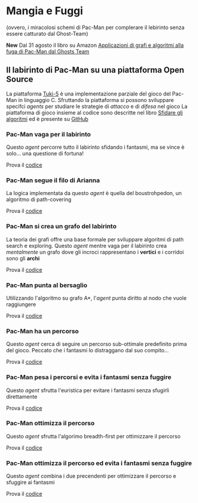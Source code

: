 # Mangia e Fuggi
(ovvero, i miracolosi schemi di Pac-Man per complerare il lebirinto senza essere catturato dal Ghost-Team)

**New** Dal 31 agosto il libro su Amazon [Applicazioni di grafi e algoritmi alla fuga di Pac-Man dal Ghosts Team](https://www.amazon.it/dp/B08GTJ2KHM)

## Il labirinto di Pac-Man su una piattaforma Open Source
La piattaforma [Tuki-5](mvc) è una implementazione parziale del gioco del Pac-Man in linguaggio C.
Sfruttando la piattaforma si possono sviluppare specifci *agents* per studiare le strategie di *attacco* e di *difesa* nel gioco
La piattaforma di gioco insieme al codice sono descritte nel libro [Sfidare gli algoritmi](https://www.amazon.it/Sfidare-gli-algoritmi-videogiochi-Linux/dp/1695109325) ed è presente su [GitHub](https://github.com/francescosisini/LIBRO-Sfidare-gli-algoritmi-5-videogiochi-in-C-su-Linux-codice)

### Pac-Man vaga per il labirinto
Questo *agent* percorre tutto il labirinto sfidando i fantasmi, ma se vince è solo... una questione di fortuna!

Prova il [codice](PacMan/gioca_tuki_random.c)

### Pac-Man segue il filo di Arianna
La logica implementata da questo *agent* è quella del boustrohpedon, un algoritmo di path-covering

Prova il [codice](PacMan/gioca_tuki_boustrophedon.c)

### Pac-Man si crea un grafo del labirinto
La teoria dei grafi offre una base formale per sviluppare algoritmi di path search e exploring. Questo *agent* mentre vaga per il labirinto crea *mentalmente* un grafo dove gli incroci rappresentano i **vertici** e i corridoi sono gli **archi**

Prova il [codice](PacMan/gioca_tuki_generagrafo.c)

### Pac-Man punta al bersaglio
Utilizzando l'algoritmo su grafo A*, l'*agent* punta diritto al nodo che vuole raggiungere

Prova il [codice](PacMan/gioca_tuki_esploraeritorna.c)

### Pac-Man ha un percorso
Questo *agent* cerca di seguire un percorso sub-ottimale predefinito prima del gioco. Peccato che i fantasmi lo distraggano dal suo compito...

Prova il [codice](PacMan/gioca_tuki_percorso.c)

### Pac-Man pesa i percorsi e evita i fantasmi senza fuggire
Questo *agent* sfrutta l'euristica per evitare i fantasmi senza sfugirli direttamente

Prova il [codice](PacMan/gioca_tuki_pesato.c)

### Pac-Man ottimizza il percorso
Questo *agent* sfrutta l'algorimo breadth-first per ottimizzare il percorso

Prova il [codice](PacMan/gioca_tuki_respiro.c)


### Pac-Man ottimizza il percorso ed evita i fantasmi senza fuggire
Questo *agent* combina i due precendenti per ottimizzare il percorso e sfuggire ai fantasmi

Prova il [codice](PacMan/gioca_tuki_evita.c)

<!--[Applicazioni di grafi e algoritmi alla fuga di Pac-Man dal Ghosts Team](https://www.amazon.it/Applicazioni-grafi-algoritmi-Pac-Man-Ghosts-ebook/dp/B087GLBPNM/)
![KIndle](mezza.jpg)-->
